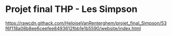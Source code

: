 # Projet final THP - Les Simpson


https://rawcdn.githack.com/HeloiseVanRenterghem/projet_final_Simpson/53f6f118a08b8ee6ceefee8493612fbb1e1b5590/website/index.html
